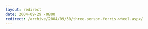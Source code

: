 ```yaml
---
layout: redirect
date: 2004-09-29 -0800
redirect: /archive/2004/09/30/three-person-ferris-wheel.aspx/
---
```

